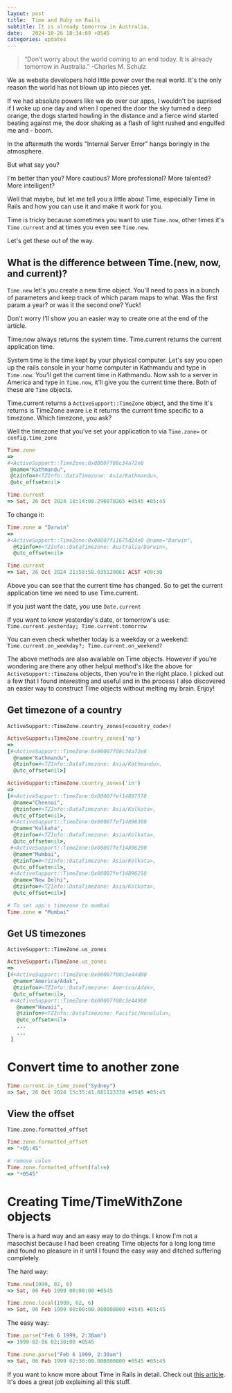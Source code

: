 ```yaml
---
layout: post
title:  Time and Ruby on Rails
subtitle: It is already tomorrow in Australia.
date:   2024-10-26 18:34:09 +0545
categories: updates
---
```


> “Don’t worry about the world coming to an end today. It is already tomorrow in Australia.” -Charles M. Schulz

We as website developers hold little power over the real world. It's the only reason the world has not blown up into pieces yet.

If we had absolute powers like we do over our apps, I wouldn't be suprised if I woke up one day and when I opened the door the sky turned a deep orange,
the dogs started howling in the distance and a fierce wind started beating against me, the door shaking as a flash of light rushed and engulfed me and - boom.

In the aftermath the words <span class="highlight-red">"Internal Server Error"</span> hangs boringly in the atmosphere.

<span class="highlight-red">But what say you?</span>

I'm better than you? More cautious? More professional? More talented? More intelligent?

Well that maybe, but let me tell you a little about Time, especially Time in Rails and how you can use it and make it work for you.

Time is tricky because sometimes you want to use `Time.now`, other times it's `Time.current`
and at times you even see `Time.new`.

Let's get these out of the way.
<img style="float: right" src="/images/allegory_of_vanity.jpeg" alt="">

## What is the difference between Time.(new, now, and current)?
`Time.new` let's you create a new time object. You'll need to pass in a bunch of parameters 
and keep track of which param maps to what. Was the first param a year? or was it the second one? Yuck!

Don't worry I'll show you an easier way to create one at the end of the article.

Time.now always returns the system time. Time.current returns the current application time.

System time is the time kept by your physical computer. Let's say you open up the rails console in your
home computer in Kathmandu and type in `Time.now`. You'll get the current time in Kathmandu.
Now ssh to a server in America and type in `Time.now`, it'll give you the current time there.
Both of these are `Time` objects.

Time.current returns a `ActiveSupport::TimeZone` object, and the time it's returns is TimeZone aware i.e it returns the current time
specific to a timezone. Which timezone, you ask?

Well the timezone that you've set your application to via `Time.zone=` or `config.time_zone`

```ruby
Time.zone
=> 
#<ActiveSupport::TimeZone:0x00007f08c34a72e8
 @name="Kathmandu",
 @tzinfo=#<TZInfo::DataTimezone: Asia/Kathmandu>,
 @utc_offset=nil>

Time.current
=> Sat, 26 Oct 2024 18:14:08.296070265 +0545 +05:45
```

To change it:

```ruby
Time.zone = "Darwin"
=> 
#<ActiveSupport::TimeZone:0x00007f11675d24e0 @name="Darwin", 
  @tzinfo=#<TZInfo::DataTimezone: Australia/Darwin>, 
  @utc_offset=nil>

Time.current
=> Sat, 26 Oct 2024 21:58:58.035129061 ACST +09:30
```

Above you can see that the current time has changed. So to get the current application time we need to use
Time.current.

If you just want the date, you use `Date.current`

If you want to know yesterday's date, or tomorrow's use: `Time.current.yesterday; Time.current.tomorrow`

You can even check whether today is a weekday or a weekend: `Time.current.on_weekday?; Time.current.on_weekend?`

The above methods are also available on Time objects. However if you're wondering are there any other helpul method's like the above
for `ActiveSupport::TimeZone` objects, then you're in the right place. I picked out a few that I found interesting and useful and in the process I also discovered an easier
way to construct Time objects without melting my brain. Enjoy!

## Get timezone of a country
`ActiveSupport::TimeZone.country_zones(<country_code>)`

```ruby
ActiveSupport::TimeZone.country_zones('np')
=> 
[#<ActiveSupport::TimeZone:0x00007f08c34a72e8
  @name="Kathmandu",
  @tzinfo=#<TZInfo::DataTimezone: Asia/Kathmandu>,
  @utc_offset=nil>]

ActiveSupport::TimeZone.country_zones('in')
=> 
[#<ActiveSupport::TimeZone:0x00007fef14897578
  @name="Chennai",
  @tzinfo=#<TZInfo::DataTimezone: Asia/Kolkata>,
  @utc_offset=nil>,
 #<ActiveSupport::TimeZone:0x00007fef14896308
  @name="Kolkata",
  @tzinfo=#<TZInfo::DataTimezone: Asia/Kolkata>,
  @utc_offset=nil>,
 #<ActiveSupport::TimeZone:0x00007fef14896290
  @name="Mumbai",
  @tzinfo=#<TZInfo::DataTimezone: Asia/Kolkata>,
  @utc_offset=nil>,
 #<ActiveSupport::TimeZone:0x00007fef14896218
  @name="New Delhi",
  @tzinfo=#<TZInfo::DataTimezone: Asia/Kolkata>,
  @utc_offset=nil>]

# To set app's timezone to mumbai
Time.zone = "Mumbai"
```

## Get US timezones
`ActiveSupport::TimeZone.us_zones`

```ruby
ActiveSupport::TimeZone.us_zones
=>                                           
[#<ActiveSupport::TimeZone:0x00007f08c3e44d00
  @name="America/Adak",
  @tzinfo=#<TZInfo::DataTimezone: America/Adak>,
  @utc_offset=nil>,
 #<ActiveSupport::TimeZone:0x00007f08c3e449b8
   @name="Hawaii",
   @tzinfo=#<TZInfo::DataTimezone: Pacific/Honolulu>, 
   @utc_offset=nil>
   ...
   ...
 ]
```

# Convert time to another zone
```ruby
Time.current.in_time_zone("Sydney")
=> Sat, 26 Oct 2024 15:35:41.661123338 +0545 +05:45
```

## View the offset
`Time.zone.formatted_offset`

```ruby
Time.zone.formatted_offset
=> "+05:45"

# remove colon 
Time.zone.formatted_offset(false)
=> "+0545"
```

# Creating Time/TimeWithZone objects
There is a hard way and an easy way to do things. I know I'm not a masochist because I had been creating Time objects
for a long long time and found no pleasure in it until I found the easy way and ditched suffering completely.

The hard way:
```ruby
Time.new(1999, 02, 6)
=> Sat, 06 Feb 1999 00:00:00 +0545

Time.zone.local(1999, 02, 6)
=> Sat, 06 Feb 1999 00:00:00.000000000 +0545 +05:45
```

The easy way:
```ruby
Time.parse("Feb 6 1999, 2:30am")
=> 1999-02-06 02:30:00 +0545

Time.zone.parse("Feb 6 1999, 2:30am")
=> Sat, 06 Feb 1999 02:30:00.000000000 +0545 +05:45
```

If you want to know more about Time in Rails in detail. Check out [this article](https://danilenko.org/2012/7/6/rails_timezones/). It's does a great job explaining all this stuff.
